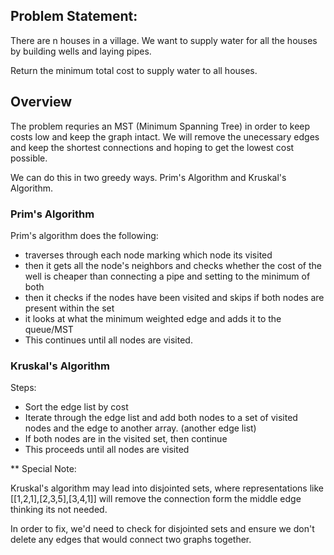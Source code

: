 ## Problem Statement:

There are n houses in a village. We want to supply water for all the houses by building wells and laying pipes.

Return the minimum total cost to supply water to all houses.

## Overview

The problem requries an MST (Minimum Spanning Tree) in order to keep costs low and keep the graph intact.
We will remove the unecessary edges and keep the shortest connections and hoping to get the lowest cost possible.

We can do this in two greedy ways. Prim's Algorithm and Kruskal's Algorithm.

### Prim's Algorithm

Prim's algorithm does the following:
- traverses through each node marking which node its visited
- then it gets all the node's neighbors and checks whether the cost of the well is cheaper than connecting a pipe and setting to the minimum of both
- then it checks if the nodes have been visited and skips if both nodes are present within the set
- it looks at what the minimum weighted edge and adds it to the queue/MST
- This continues until all nodes are visited.

### Kruskal's Algorithm

Steps:
- Sort the edge list by cost
- Iterate through the edge list and add both nodes to a set of visited nodes and the edge to another array. (another edge list)
- If both nodes are in the visited set, then continue
- This proceeds until all nodes are visited

** Special Note:

Kruskal's algorithm may lead into disjointed sets, where representations like [[1,2,1],[2,3,5],[3,4,1]] will remove the connection form the middle edge thinking its not needed.

In order to fix, we'd need to check for disjointed sets and ensure we don't delete any edges that would connect two graphs together.
